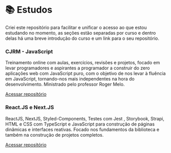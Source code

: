 # :books: Estudos

Criei este repositório para facilitar e unificar o acesso ao que estou estudando no momento, as seções estão separadas por curso e dentro delas há uma breve introdução do curso e um link para o seu repositório.

### CJRM - JavaScript

Treinamento online com aulas, exercícios, revisões e projetos, focado em levar programadores e aspirantes a programador a construir do zero aplicações web com JavaScript puro, com o objetivo de nos levar à fluência em JavaScript, tornando-nos mais independentes na hora do desenvolvimento. Ministrado pelo professor Roger Melo.

[Acessar repositório](https://github.com/santos2408/CJRM-Javascript)

### React.JS e Next.JS

ReactJS, NextJS, Styled-Components, Testes com Jest , Storybook, Strapi, HTML e CSS com TypeScript e JavaScript para construção de páginas dinâmicas e interfaces reativas. Focado nos fundamentos da biblioteca e também na construção de projetos completos.



[Acessar repositório](https://github.com/santos2408/ReactJS-Course)
